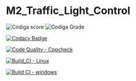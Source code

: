 # M2_Traffic_Light_Control
![Codiga score](https://api.codiga.io/project/32886/score/svg)
![Codiga Grade](https://api.codiga.io/project/32886/status/svg)

[![Codacy Badge](https://app.codacy.com/project/badge/Grade/e0bb17f007e345339471fe03a90a78c7)](https://www.codacy.com/gh/Bhargavi239/M2_Traffic_Light_Control/dashboard?utm_source=github.com&amp;utm_medium=referral&amp;utm_content=Bhargavi239/M2_Traffic_Light_Control&amp;utm_campaign=Badge_Grade)

[![Code Quality - Cppcheck](https://github.com/Bhargavi239/M2_Traffic_Light_Control/actions/workflows/c-cpp.yml/badge.svg)](https://github.com/Bhargavi239/M2_Traffic_Light_Control/actions/workflows/c-cpp.yml)

[![Build_CI - Linux](https://github.com/Bhargavi239/M2_Traffic_Light_Control/actions/workflows/linux.yml/badge.svg)](https://github.com/Bhargavi239/M2_Traffic_Light_Control/actions/workflows/linux.yml)

[![Bulid CI - windows](https://github.com/Bhargavi239/M2_Traffic_Light_Control/actions/workflows/windows.yml/badge.svg)](https://github.com/Bhargavi239/M2_Traffic_Light_Control/actions/workflows/windows.yml)
